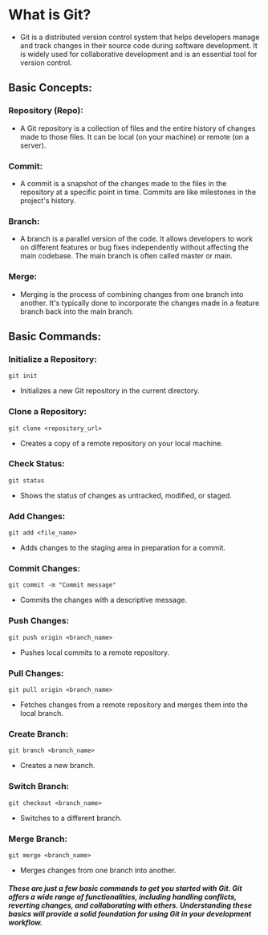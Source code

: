 # What is Git?
- Git is a distributed version control system that helps developers manage and track changes in their source code during software development. It is widely used for collaborative development and is an essential tool for version control.

## Basic Concepts:
### Repository (Repo):

- A Git repository is a collection of files and the entire history of changes made to those files. It can be local (on your machine) or remote (on a server).
### Commit:

- A commit is a snapshot of the changes made to the files in the repository at a specific point in time. Commits are like milestones in the project's history.
### Branch:

- A branch is a parallel version of the code. It allows developers to work on different features or bug fixes independently without affecting the main codebase. The main branch is often called master or main.
### Merge:

- Merging is the process of combining changes from one branch into another. It's typically done to incorporate the changes made in a feature branch back into the main branch.

## Basic Commands:
### Initialize a Repository:
```
git init
```
- Initializes a new Git repository in the current directory.
### Clone a Repository:
```
git clone <repository_url>
```
- Creates a copy of a remote repository on your local machine.
### Check Status:
```
git status
```
- Shows the status of changes as untracked, modified, or staged.
### Add Changes:
```
git add <file_name>
```
- Adds changes to the staging area in preparation for a commit.
### Commit Changes:
```
git commit -m "Commit message"
```
- Commits the changes with a descriptive message.

### Push Changes:
```
git push origin <branch_name>
```
- Pushes local commits to a remote repository.
### Pull Changes:
```
git pull origin <branch_name>
```
- Fetches changes from a remote repository and merges them into the local branch.
### Create Branch:
```
git branch <branch_name>
```
- Creates a new branch.
### Switch Branch:
```
git checkout <branch_name>
```
- Switches to a different branch.
### Merge Branch:
```
git merge <branch_name>
```
- Merges changes from one branch into another.

##### These are just a few basic commands to get you started with Git. Git offers a wide range of functionalities, including handling conflicts, reverting changes, and collaborating with others. Understanding these basics will provide a solid foundation for using Git in your development workflow.

